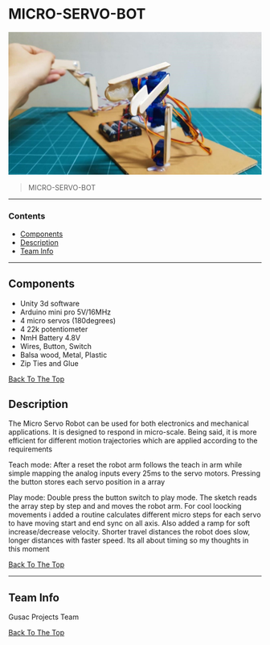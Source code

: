 # MICRO-SERVO-BOT

![](https://github.com/GUSAC-GIT/MICRO-SERVO-BOT/blob/master/micro-images/micro1.jpg)


> MICRO-SERVO-BOT

---

### Contents


- [Components](#components)
- [Description](#description)
- [Team Info](#team-info)


---

## Components

- Unity 3d software
- Arduino mini pro 5V/16MHz
- 4 micro servos (180degrees)
- 4 22k potentiometer
- NmH Battery 4.8V
- Wires, Button, Switch
- Balsa wood, Metal, Plastic
- Zip Ties and Glue



[Back To The Top](#micro-servo-bot)




## Description

The Micro Servo Robot can be used for both electronics and mechanical applications. It is designed to respond in micro-scale. Being said, it is more efficient for different motion trajectories which are applied according to the requirements

Teach mode: After a reset the robot arm follows the teach in arm while simple mapping the analog inputs every 25ms to the servo motors. Pressing the button stores each servo position in a array

Play mode: Double press the button switch to play mode. The sketch reads the array step by step and and moves the robot arm. For cool loocking movements i added a routine calculates different micro steps for each servo to have moving start and end sync on all axis. Also added a ramp for soft increase/decrease velocity. Shorter travel distances the robot does slow, longer distances with faster speed. Its all about timing so my thoughts in this moment




[Back To The Top](#micro-servo-bot)

---



## Team Info

Gusac Projects Team

[Back To The Top](#micro-servo-bot)

